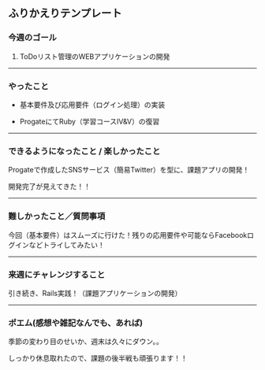 ## ふりかえりテンプレート

### 今週のゴール
1. ToDoリスト管理のWEBアプリケーションの開発

---
### やったこと
- 基本要件及び応用要件（ログイン処理）の実装

- ProgateにてRuby（学習コースⅣ&Ⅴ）の復習

---
### できるようになったこと / 楽しかったこと
Progateで作成したSNSサービス（簡易Twitter）を型に、課題アプリの開発！

開発完了が見えてきた！！


---
### 難しかったこと／質問事項
今回（基本要件）はスムーズに行けた！残りの応用要件や可能ならFacebookログインなどトライしてみたい！

---
### 来週にチャレンジすること
引き続き、Rails実践！（課題アプリケーションの開発）

---
### ポエム(感想や雑記なんでも、あれば)
季節の変わり目のせいか、週末は久々にダウン。。

しっかり休息取れたので、課題の後半戦も頑張ります！！